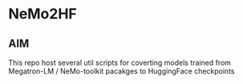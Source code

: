 # NeMo2HF

## AIM
This repo host several util scripts for coverting models trained from Megatron-LM / NeMo-toolkit pacakges to HuggingFace checkpoints